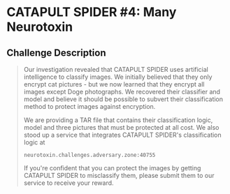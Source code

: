 # CATAPULT SPIDER #4: Many Neurotoxin

## Challenge Description

> Our investigation revealed that CATAPULT SPIDER uses artificial intelligence to classify images. We initially believed that they only encrypt cat pictures - but we now learned that they encrypt all images except Doge photographs. We recovered their classifier and model and believe it should be possible to subvert their classification method to protect images against encryption.
> 
> We are providing a TAR file that contains their classification logic, model and three pictures that must be protected at all cost. We also stood up a service that integrates CATAPULT SPIDER's classification logic at
> 
> `neurotoxin.challenges.adversary.zone:40755`
> 
> If you're confident that you can protect the images by getting CATAPULT SPIDER to misclassify them, please submit them to our service to receive your reward.
